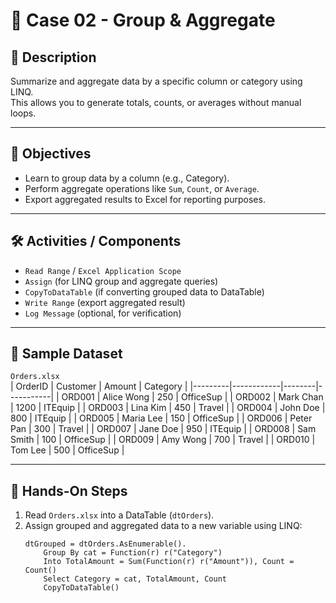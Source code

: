 # 📂 Case 02 - Group & Aggregate

## 📄 Description
Summarize and aggregate data by a specific column or category using LINQ.  
This allows you to generate totals, counts, or averages without manual loops.

---

## 🎯 Objectives
- Learn to group data by a column (e.g., Category).  
- Perform aggregate operations like `Sum`, `Count`, or `Average`.  
- Export aggregated results to Excel for reporting purposes.

---

## 🛠️ Activities / Components
- `Read Range` / `Excel Application Scope`  
- `Assign` (for LINQ group and aggregate queries)  
- `CopyToDataTable` (if converting grouped data to DataTable)  
- `Write Range` (export aggregated result)  
- `Log Message` (optional, for verification)

---

## 📂 Sample Dataset
`Orders.xlsx`  
  | OrderID | Customer   | Amount | Category  |
  |---------|------------|--------|-----------|
  | ORD001  | Alice Wong | 250    | OfficeSup |
  | ORD002  | Mark Chan  | 1200   | ITEquip   |
  | ORD003  | Lina Kim   | 450    | Travel    |
  | ORD004  | John Doe   | 800    | ITEquip   |
  | ORD005  | Maria Lee  | 150    | OfficeSup |
  | ORD006  | Peter Pan  | 300    | Travel    |
  | ORD007  | Jane Doe   | 950    | ITEquip   |
  | ORD008  | Sam Smith  | 100    | OfficeSup |
  | ORD009  | Amy Wong   | 700    | Travel    |
  | ORD010  | Tom Lee    | 500    | OfficeSup |

---

## 🚀 Hands-On Steps
1. Read `Orders.xlsx` into a DataTable (`dtOrders`).  
2. Assign grouped and aggregated data to a new variable using LINQ:  
   ```vbnet
   dtGrouped = dtOrders.AsEnumerable().
       Group By cat = Function(r) r("Category") 
       Into TotalAmount = Sum(Function(r) r("Amount")), Count = Count()
       Select Category = cat, TotalAmount, Count
       CopyToDataTable()
   ```

